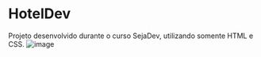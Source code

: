 # HotelDev
Projeto desenvolvido durante o curso SejaDev, utilizando somente HTML e CSS.
![image](https://user-images.githubusercontent.com/87780451/157066249-2c637a48-9b5b-4446-94b5-2f6b1fb7a249.png)
